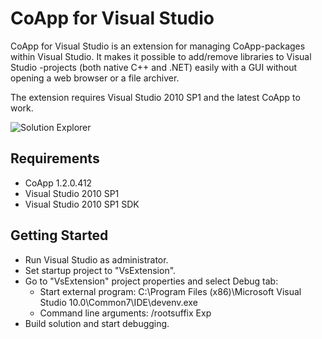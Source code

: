 CoApp for Visual Studio
=======================

CoApp for Visual Studio is an extension for managing CoApp-packages within Visual Studio. It makes it possible to add/remove libraries to Visual Studio -projects (both native C++ and .NET) easily with a GUI without opening a web browser or a file archiver.

The extension requires Visual Studio 2010 SP1 and the latest CoApp to work.

![Solution Explorer](https://github.com/henjuv/coapp-vse/blob/master/content/solutionexplorer.jpg?raw=true)

## Requirements

- CoApp 1.2.0.412
- Visual Studio 2010 SP1
- Visual Studio 2010 SP1 SDK

## Getting Started

- Run Visual Studio as administrator.
- Set startup project to "VsExtension".
- Go to "VsExtension" project properties and select Debug tab:
	- Start external program: C:\Program Files (x86)\Microsoft Visual Studio 10.0\Common7\IDE\devenv.exe
	- Command line arguments: /rootsuffix Exp
- Build solution and start debugging.